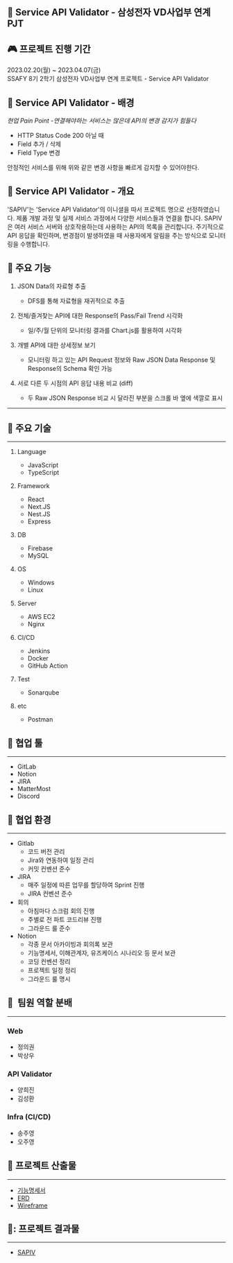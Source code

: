 ## 🚗 Service API Validator - 삼성전자 VD사업부 연계 PJT

## :video_game: 프로젝트 진행 기간

2023.02.20(월) ~ 2023.04.07(금)  
SSAFY 8기 2학기 삼성전자 VD사업부 연계 프로젝트 - Service API Validator

## 🚩 Service API Validator - 배경

_현업 Pain Point -연결해야하는 서비스는 많은데 API의 변경 감지가 힘들다_

- HTTP Status Code 200 아닐 때
- Field 추가 / 삭제
- Field Type 변경

안정적인 서비스를 위해 위와 같은 변경 사항을 빠르게 감지할 수 있어야한다.

## 🚩 Service API Validator - 개요

'SAPIV'는 'Service API Validator'의 이니셜을 따서 프로젝트 명으로 선정하였습니다.
제품 개발 과정 및 실제 서비스 과정에서 다양한 서비스들과 연결을 합니다.
SAPIV은 여러 서비스 서버와 상호작용하는데 사용하는 API의 목록을 관리합니다.
주기적으로 API 응답을 확인하며, 변경점이 발생하였을 때 사용자에게 알림을 주는 방식으로 모니터링을 수행합니다.

## 🚩 주요 기능

1. JSON Data의 자료형 추출

   - DFS를 통해 자료형을 재귀적으로 추출

2. 전체/즐겨찾는 API에 대한 Response의 Pass/Fail Trend 시각화

   - 일/주/월 단위의 모니터링 결과를 Chart.js를 활용하여 시각화

3. 개별 API에 대한 상세정보 보기

   - 모니터링 하고 있는 API Request 정보와 Raw JSON Data Response 및 Response의 Schema 확인 가능

4. 서로 다른 두 시점의 API 응답 내용 비교 (diff)

   - 두 Raw JSON Response 비교 시 달라진 부분을 스크롤 바 옆에 색깔로 표시

---

## 🚩 주요 기술

---

1. Language

   - JavaScript
   - TypeScript

2. Framework

   - React
   - Next.JS
   - Nest.JS
   - Express

3. DB

   - Firebase
   - MySQL

4. OS

   - Windows
   - Linux

5. Server

   - AWS EC2
   - Nginx

6. CI/CD

   - Jenkins
   - Docker
   - GitHub Action

7. Test

   - Sonarqube

8. etc

   - Postman

<!-- ![image](docs/img/mainTech.png) -->

## 🙆 협업 툴

---

- GitLab
- Notion
- JIRA
- MatterMost
- Discord

## 🙆 협업 환경

---

- Gitlab
  - 코드 버전 관리
  - Jira와 연동하여 일정 관리
  - 커밋 컨벤션 준수
- JIRA
  - 매주 일정에 따른 업무를 할당하여 Sprint 진행
  - JIRA 컨벤션 준수
- 회의
  - 아침마다 스크럼 회의 진행
  - 주별로 전 파트 코드리뷰 진행
  - 그라운드 룰 준수
- Notion
  - 각종 문서 아카이빙과 회의록 보관
  - 기능명세서, 이해관계자, 유즈케이스 시나리오 등 문서 보관
  - 코딩 컨벤션 정리
  - 프로젝트 일정 정리
  - 그라운드 룰 명시

## 🙆  팀원 역할 분배

---

### Web

- 정의권
- 박상우

### API Validator

- 양희진
- 김성환

### Infra (CI/CD)

- 송주영
- 오주영

## 🚩 프로젝트 산출물

---

- [기능명세서](https://www.notion.so/c720cf3b3e4d4aa9ac6d08a0dac4dbe4)
- [ERD](https://www.erdcloud.com/d/eRkqNKaiMHcAnt6Ag)
- [Wireframe](https://www.figma.com/file/eLncLTLdhtUfGhbtIYm5Yc/SSAFY_S002_Service-API-Validator_Wire-Frame?node-id=24-35317)

## 🚩: 프로젝트 결과물

---

- [SAPIV](https://sapiv.site/)
